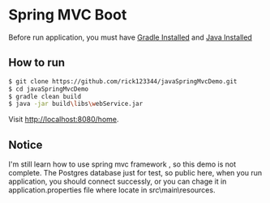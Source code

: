 # Spring MVC Boot 

Before run application, you must have  [Gradle Installed](https://gradle.org/) and [Java Installed](http://www.oracle.com/technetwork/indexes/downloads/index.html#java)

## How to run

```sh
$ git clone https://github.com/rick123344/javaSpringMvcDemo.git 
$ cd javaSpringMvcDemo
$ gradle clean build
$ java -jar build\libs\webService.jar
```

Visit [http://localhost:8080/home](http://localhost:8080/home).

## Notice

I'm still learn how to use spring mvc framework , so this demo is not complete.
The Postgres database just for test, so public here, when you run application, you should connect successly,
or you can chage it in application.properties file where locate in src\main\resources.